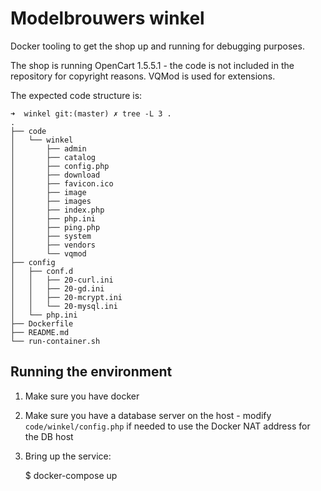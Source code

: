 # Modelbrouwers winkel

Docker tooling to get the shop up and running for debugging purposes.

The shop is running OpenCart 1.5.5.1 - the code is not included in the
repository for copyright reasons. VQMod is used for extensions.

The expected code structure is:

    ➜  winkel git:(master) ✗ tree -L 3 .
    .
    ├── code
    │   └── winkel
    │       ├── admin
    │       ├── catalog
    │       ├── config.php
    │       ├── download
    │       ├── favicon.ico
    │       ├── image
    │       ├── images
    │       ├── index.php
    │       ├── php.ini
    │       ├── ping.php
    │       ├── system
    │       ├── vendors
    │       └── vqmod
    ├── config
    │   ├── conf.d
    │   │   ├── 20-curl.ini
    │   │   ├── 20-gd.ini
    │   │   ├── 20-mcrypt.ini
    │   │   └── 20-mysql.ini
    │   └── php.ini
    ├── Dockerfile
    ├── README.md
    └── run-container.sh

## Running the environment

1. Make sure you have docker

2. Make sure you have a database server on the host - modify
   `code/winkel/config.php` if needed to use the Docker NAT address for the DB
   host

3. Bring up the service:

    $ docker-compose up
